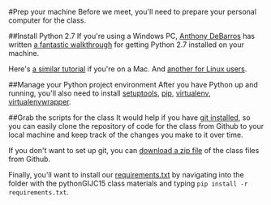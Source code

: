 #Prep your machine
Before we meet, you'll need to prepare your personal computer for the class.

##Install Python 2.7
If you're using a Windows PC, [Anthony DeBarros](https://github.com/anthonydb) has written [a fantastic walkthrough](http://www.anthonydebarros.com/2014/02/16/setting-up-python-in-windows-8-1/) for getting Python 2.7 installed on your machine.

Here's [a similar tutorial](http://hackercodex.com/guide/python-development-environment-on-mac-osx/) if you're on a Mac. And [another for Linux users](http://www.linuxfromscratch.org/blfs/view/svn/general/python2.html).

##Manage your Python project environment
After you have Python up and running, you'll also need to install [setuptools](https://pypi.python.org/pypi/setuptools), [pip](https://pip.pypa.io/en/latest/installing.html), [virtualenv](https://virtualenv.pypa.io/en/latest/installation.html), [virtualenvwrapper](https://virtualenvwrapper.readthedocs.org/en/latest/install.html).

##Grab the scripts for the class
It would help if you have [git installed](https://git-scm.com/book/en/v2/Getting-Started-Installing-Git), so you can easily clone the repository of code for the class from Github to your local machine and keep track of the changes you make to it over time.

If you don't want to set up git, you can [download a zip file](https://github.com/tommeagher/pythonGIJC15/archive/master.zip) of the class files from Github.

Finally, you'll want to install our [requirements.txt](requirements.txt) by navigating into the folder with the pythonGIJC15 class materials and typing ```pip install -r requirements.txt```.